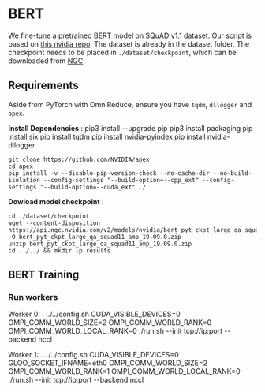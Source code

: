 # BERT
We fine-tune a pretrained BERT model on [SQuAD v1.1](https://rajpurkar.github.io/SQuAD-explorer/) dataset. Our script is based on [this nvidia repo](https://github.com/NVIDIA/DeepLearningExamples/tree/master/PyTorch/LanguageModeling/BERT). The dataset is already in the dataset folder. The checkpoint needs to be placed in `./dataset/checkpoint`, which can be downloaded from [NGC](https://ngc.nvidia.com/catalog/models/nvidia:bert_pyt_ckpt_large_qa_squad11_amp/files).

## Requirements
Aside from PyTorch with OmniReduce, ensure you have `tqdm`, `dllogger` and `apex`.

**Install Dependencies** :
    pip3 install --upgrade pip
    pip3 install packaging
    pip install six
    pip install tqdm
    pip install nvidia-pyindex
    pip install nvidia-dllogger

    git clone https://github.com/NVIDIA/apex
    cd apex
    pip install -v --disable-pip-version-check --no-cache-dir --no-build-isolation --config-settings "--build-option=--cpp_ext" --config-settings "--build-option=--cuda_ext" ./

**Dowload model checkpoint** :

    cd ./dataset/checkpoint
    wget --content-disposition https://api.ngc.nvidia.com/v2/models/nvidia/bert_pyt_ckpt_large_qa_squad11_amp/versions/19.09.0/zip -O bert_pyt_ckpt_large_qa_squad11_amp_19.09.0.zip
    unzip bert_pyt_ckpt_large_qa_squad11_amp_19.09.0.zip
    cd ../../ && mkdir -p results

## BERT Training

###  Run workers
Worker 0:
    . ../../config.sh
    CUDA_VISIBLE_DEVICES=0 OMPI_COMM_WORLD_SIZE=2 OMPI_COMM_WORLD_RANK=0 OMPI_COMM_WORLD_LOCAL_RANK=0 ./run.sh --init tcp://ip:port --backend nccl 

Worker 1:
    . ../../config.sh
    CUDA_VISIBLE_DEVICES=0 GLOO_SOCKET_IFNAME=eth0 OMPI_COMM_WORLD_SIZE=2 OMPI_COMM_WORLD_RANK=1 OMPI_COMM_WORLD_LOCAL_RANK=0 ./run.sh --init tcp://ip:port --backend nccl
